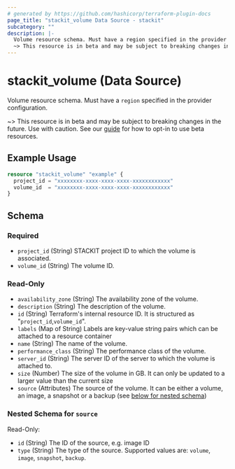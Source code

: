 ```yaml
---
# generated by https://github.com/hashicorp/terraform-plugin-docs
page_title: "stackit_volume Data Source - stackit"
subcategory: ""
description: |-
  Volume resource schema. Must have a region specified in the provider configuration.
  ~> This resource is in beta and may be subject to breaking changes in the future. Use with caution. See our guide https://registry.terraform.io/providers/stackitcloud/stackit/latest/docs/guides/opting_into_beta_resources for how to opt-in to use beta resources.
---
```


# stackit_volume (Data Source)

Volume resource schema. Must have a `region` specified in the provider configuration.

~> This resource is in beta and may be subject to breaking changes in the future. Use with caution. See our [guide](https://registry.terraform.io/providers/stackitcloud/stackit/latest/docs/guides/opting_into_beta_resources) for how to opt-in to use beta resources.

## Example Usage

```terraform
resource "stackit_volume" "example" {
  project_id = "xxxxxxxx-xxxx-xxxx-xxxx-xxxxxxxxxxxx"
  volume_id  = "xxxxxxxx-xxxx-xxxx-xxxx-xxxxxxxxxxxx"
}
```

<!-- schema generated by tfplugindocs -->
## Schema

### Required

- `project_id` (String) STACKIT project ID to which the volume is associated.
- `volume_id` (String) The volume ID.

### Read-Only

- `availability_zone` (String) The availability zone of the volume.
- `description` (String) The description of the volume.
- `id` (String) Terraform's internal resource ID. It is structured as "`project_id`,`volume_id`".
- `labels` (Map of String) Labels are key-value string pairs which can be attached to a resource container
- `name` (String) The name of the volume.
- `performance_class` (String) The performance class of the volume.
- `server_id` (String) The server ID of the server to which the volume is attached to.
- `size` (Number) The size of the volume in GB. It can only be updated to a larger value than the current size
- `source` (Attributes) The source of the volume. It can be either a volume, an image, a snapshot or a backup (see [below for nested schema](#nestedatt--source))

<a id="nestedatt--source"></a>
### Nested Schema for `source`

Read-Only:

- `id` (String) The ID of the source, e.g. image ID
- `type` (String) The type of the source. Supported values are: `volume`, `image`, `snapshot`, `backup`.
